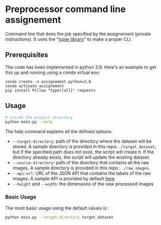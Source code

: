 # Preprocessor command line assignement
Command line that does the job specified by the assignement (private instructions). It uses the "[typer library](https://typer.tiangolo.com)" to make a proper CLI.

## Prerequisites
The code has been implemented in python 3.8. Here's an example to get this up and running using a conda virtual env:

```
conda create -n assignement python=3.8
conda activate assignement
pip install Pillow "typer[all]" requests
```

## Usage

```bash
# inside the project directory
python main.py --help
```

The help command explains all the defined options:
- `--target-directory`: path of the directory where the dataset will be stored. A sample directory is provided in this repo: `./target_dataset`, but if the specified path does not exist, the script will create it. If the directory already exists, the script will update the existing dataset.
- `--source-directory`: path of the directory that contains all the raw images. A sample directory is provided in this repo : `./raw_images`.
- `--api-url`: URL of the JSON API that contains the labels of the raw images. A sample API is provided by default [here](https://my-json-server.typicode.com/Barchid/preprocessor_assignement/images)
- `--height` and `--width`: the dimensions of the new processed images

### Basic Usage
The most basic usage using the default values is :

```bash
python main.py --target-directory target_dataset
```